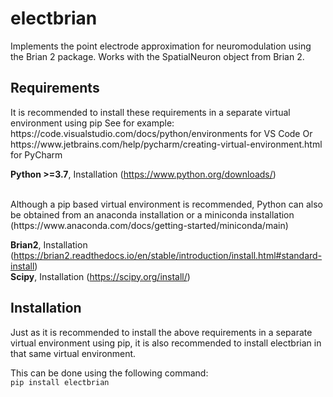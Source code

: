# electbrian

Implements the point electrode approximation for neuromodulation using the Brian 2 package. Works with the SpatialNeuron
object from Brian 2.

## Requirements

<p>It is recommended to install these requirements in a separate virtual environment using pip 
See for example: https://code.visualstudio.com/docs/python/environments for VS Code 
Or https://www.jetbrains.com/help/pycharm/creating-virtual-environment.html for PyCharm </p>

**Python >=3.7**, Installation (https://www.python.org/downloads/) <br>
<br>
<p>Although a pip based virtual environment is recommended, Python can also be obtained from an anaconda installation 
or a miniconda installation (https://www.anaconda.com/docs/getting-started/miniconda/main) </p>

**Brian2**, Installation (https://brian2.readthedocs.io/en/stable/introduction/install.html#standard-install) <br>
**Scipy**, Installation (https://scipy.org/install/) <br>

## Installation
<p>Just as it is recommended to install the above requirements in a separate virtual environment using pip, it is also
recommended to install electbrian in that same virtual environment. </p>

This can be done using the following command: <br>
``pip install electbrian`` <br>
